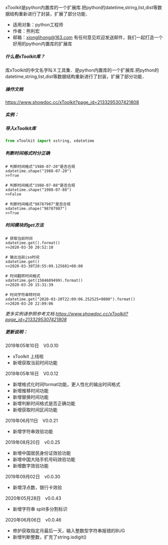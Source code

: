 xToolkit是python内置库的一个扩展库.把python的datetime,string,list,dist等数据结构重新进行了封装，扩展了部分功能．

- 适用对象：python工程师
- 作者：熊利宏
- 邮箱：xionglihong@163.com
有任何意见欢迎发送邮件，我们一起打造一个好用的python内置库的扩展库

##### 什么是xToolkit库？
库xToolkit的中文名字叫Ｘ工具集．是python内置库的一个扩展库.把python的datetime,string,list,dist等数据结构重新进行了封装，扩展了部分功能．

##### 操作文档
https://www.showdoc.cc/xToolkit?page_id=2133295307421808

##### 实例：
##### 导入xToolkit库
```python
from xToolkit import xstring, xdatetime
```
##### 判断时间格式时分正确

```
# 判断时间格式"1988-07-20"是否合规
xdatetime.shape("1988-07-20")
>>True
```
```
# 判断时间格式"1988-07-88"是否合规
xdatetime.shape("1988-07-88")
>>False
```
```
# 判断时间格式"98787987"是否合规
xdatetime.shape("98787987")
>>True
```

##### 时间模块的get方法
```
# 获取当前时间
xdatetime.get().format()
>>2020-03-30 20:52:10
```
```
# 输出当前iso时间
xdatetime.get()
>>2020-03-30T20:55:09.125681+08:00
```
```
# 时间戳转时间格式
xdatetime.get(1584689499).format()
>>2020-03-20 15:31:39
```
```
# 时间字符串转时间
xdatetime.get("2020-03-20T22:09:06.252525+0800").format()
>>2020-03-20 22:09:06
```

_更多实例请参照参考文档 https://www.showdoc.cc/xToolkit?page_id=2133295307421808_

##### 更新说明：
2019年05年10日　V0.0.10 
- xToolkit 上线啦
- 新增获取当前时间功能

2019年05年16日　V0.0.12 
- 新增格式化时间format功能，更人性化的输出时间格式
- 新增推移时间功能 
- 新增替换时间功能
- 新增判断时间格式是否正确功能 
- 新增获取时间区间功能

2019年06月11日　V0.0.21 
- 新增字符串效验功能

2019年08月20日　v0.0.25 
- 新增中国居民身份证效验功能
- 新增中国大陆手机号码效验功能
- 新增数字效验功能

2019年09月02日　v0.0.30
- 新增浮点数，银行卡效验

2020年05月28日　v0.0.43
- 新增字符串 split多分割标识

 2020年06月06日　v0.0.46
- 修护获取指定月最后一天，输入整数型字符串报错的BUG
- 新增判断整数，扩充了string.isdigit()
